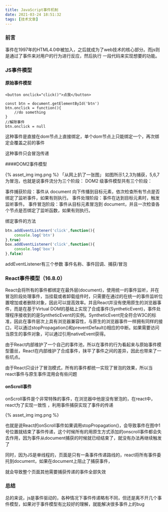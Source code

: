 ```yaml
---
title: JavaScript事件机制
date: 2021-03-24 18:51:32
tags: [技术文章]
---
```

###  前言

事件在1997年的HTML4.0中被加入，之后就成为了web技术的核心部分。而js则是通过了事件来对用户的行为进行反应，然后执行 一段代码来实现想要的功能。

### JS事件模型

#### 原始事件模型

```
<button onclick="click()">点我</button>

const btn = document.getElementById('btn')
btn.onclick = function(){
    //do something
}
//解除事件
btn.onclick = null
```

这种事件是直接在dom节点上直接绑定，单个dom节点上只能绑定一个，再次绑定会覆盖之前的事件

这种事件只会冒泡传递

####DOM2事件模型 

{% asset_img img.png %}
「从网上扒了一张图」
如图所示1,2,3为捕获，5,6,7为冒泡，也就是说事件流分为三个阶段：
DOM2 级事件模型共有三个阶段：

事件捕获阶段：事件从 document 向下传播到目标元素，依次检查所有节点是否绑定了监听事件，如果有则执行。
事件处理阶段：事件在达到目标元素时，触发监听事件。
事件冒泡阶段：事件从目标元素冒泡到 document，并且一次检查各个节点是否绑定了监听函数，如果有则执行。

绑定事件的方法

```jsx
btn.addEventListener('click',function(){
    console.log('btn')
},true)
box.addEventListener('click',function(){
    console.log('box')
},false)
```

addEventListener有三个参数 事件名称、事件回调、捕获/冒泡

### React事件模型（16.8.0）

React会将所有的事件都绑定在最外层(document)，使用统一的事件监听，并在冒泡阶段处理事件，当挂载或者卸载组件时，只需要在通过的在统一的事件监听位置增加或者删除对象，因此可以提高效率。并且React并没有使用原生的浏览器事件，而是在基于Virtual DOM的基础上实现了合成事件(SyntheticEvent)，事件处理程序接收到的是SyntheticEvent的实例。SyntheticEvent完全符合W3C的标准，因此在事件层次上具有浏览器兼容性，与原生的浏览器事件一样拥有同样的接口，可以通过stopPropagation()和preventDefault()相应的中断。如果需要访问当原生的事件对象，可以通过引用nativeEvent获得。

由于React内部维护了一个自己的事件池，所以在事件的行为看起来与原始事件模型蕾丝，React在内部维护了合成事件，抹平了事件之间的差异，因此也带来了一些坑点。

由于React只设计了冒泡模式，所有的事件都统一实现了冒泡的效果，所以当react事件与原生事件混用会有些问题

#### onScroll事件

onScroll事件是个非常特殊的事件，在浏览器中他是没有冒泡的，在react中，react为了实现一致性 ，利用事件捕获实现了事件的传递

{% asset_img img.png %}

也就是说React的onScroll事件如果调用stopPropagation()，会导致事件在图中1号位置就结束了事件传递，这个时候所有的用原生方式添加的onscroll事件都会失去作用，因为事件从document捕获的时候就已经结束了，就没有办法再继续触发了

同时，因为JS是单线程的，页面是只有一条事件传递路线的，react将所有事件委托到document，如果在document上阻止了捕获事件，

就会导致整个页面其他需要捕获传递的事件全部失效

### 总结 

总的来说，js是事件驱动的，各种情况下事件传递略有不同，但还是离不开几个事件模型，如果对于事件模型有比较好的理解，就能解决很多事件上的bug